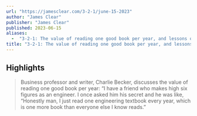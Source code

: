 ```yaml
---
url: "https://jamesclear.com/3-2-1/june-15-2023"
author: "James Clear"
publisher: "James Clear"
published: 2023-06-15
aliases:
  -  "3-2-1: The value of reading one good book per year, and lessons on kindness and generosity"
title: "3-2-1: The value of reading one good book per year, and lessons on kindness and generosity"
---
```


## Highlights
> Business professor and writer, Charlie Becker, discusses the value of reading one good book per year: “I have a friend who makes high six figures as an engineer. I once asked him his secret and he was like, “Honestly man, I just read one engineering textbook every year, which is one more book than everyone else I know reads.”


